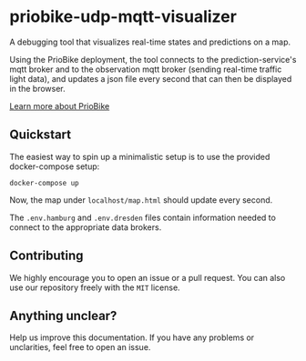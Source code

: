 # priobike-udp-mqtt-visualizer

A debugging tool that visualizes real-time states and predictions on a map.

Using the PrioBike deployment, the tool connects to the prediction-service's mqtt broker and to the observation mqtt broker (sending real-time traffic light data), and updates a json file every second that can then be displayed in the browser.

[Learn more about PrioBike](https://github.com/priobike)

## Quickstart

The easiest way to spin up a minimalistic setup is to use the provided docker-compose setup:

```
docker-compose up
```

Now, the map under `localhost/map.html` should update every second.

The `.env.hamburg` and `.env.dresden` files contain information needed to connect to the appropriate data brokers.

## Contributing

We highly encourage you to open an issue or a pull request. You can also use our repository freely with the `MIT` license. 

## Anything unclear?

Help us improve this documentation. If you have any problems or unclarities, feel free to open an issue.

